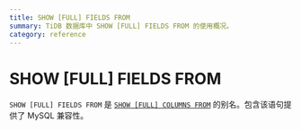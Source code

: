 ```yaml
---
title: SHOW [FULL] FIELDS FROM
summary: TiDB 数据库中 SHOW [FULL] FIELDS FROM 的使用概况。
category: reference
---
```


# SHOW [FULL] FIELDS FROM

`SHOW [FULL] FIELDS FROM` 是 [`SHOW [FULL] COLUMNS FROM`](dev/reference/sql/statements/show-columns-from.md) 的别名。包含该语句提供了 MySQL 兼容性。
